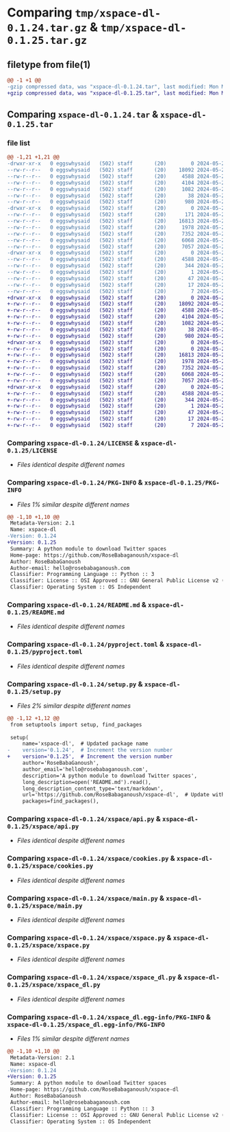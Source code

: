# Comparing `tmp/xspace-dl-0.1.24.tar.gz` & `tmp/xspace-dl-0.1.25.tar.gz`

## filetype from file(1)

```diff
@@ -1 +1 @@
-gzip compressed data, was "xspace-dl-0.1.24.tar", last modified: Mon May 20 13:08:49 2024, max compression
+gzip compressed data, was "xspace-dl-0.1.25.tar", last modified: Mon May 20 13:15:38 2024, max compression
```

## Comparing `xspace-dl-0.1.24.tar` & `xspace-dl-0.1.25.tar`

### file list

```diff
@@ -1,21 +1,21 @@
-drwxr-xr-x   0 eggswhysaid   (502) staff       (20)        0 2024-05-20 13:08:49.984430 xspace-dl-0.1.24/
--rw-r--r--   0 eggswhysaid   (502) staff       (20)    18092 2024-05-20 12:27:28.000000 xspace-dl-0.1.24/LICENSE
--rw-r--r--   0 eggswhysaid   (502) staff       (20)     4588 2024-05-20 13:08:49.984255 xspace-dl-0.1.24/PKG-INFO
--rw-r--r--   0 eggswhysaid   (502) staff       (20)     4104 2024-05-20 12:44:30.000000 xspace-dl-0.1.24/README.md
--rw-r--r--   0 eggswhysaid   (502) staff       (20)     1082 2024-05-20 12:44:30.000000 xspace-dl-0.1.24/pyproject.toml
--rw-r--r--   0 eggswhysaid   (502) staff       (20)       38 2024-05-20 13:08:49.984481 xspace-dl-0.1.24/setup.cfg
--rw-r--r--   0 eggswhysaid   (502) staff       (20)      980 2024-05-20 13:08:38.000000 xspace-dl-0.1.24/setup.py
-drwxr-xr-x   0 eggswhysaid   (502) staff       (20)        0 2024-05-20 13:08:49.982932 xspace-dl-0.1.24/xspace/
--rw-r--r--   0 eggswhysaid   (502) staff       (20)      171 2024-05-20 12:44:30.000000 xspace-dl-0.1.24/xspace/__init__.py
--rw-r--r--   0 eggswhysaid   (502) staff       (20)    16813 2024-05-20 12:44:42.000000 xspace-dl-0.1.24/xspace/api.py
--rw-r--r--   0 eggswhysaid   (502) staff       (20)     1978 2024-05-20 12:27:28.000000 xspace-dl-0.1.24/xspace/cookies.py
--rw-r--r--   0 eggswhysaid   (502) staff       (20)     7352 2024-05-20 13:01:32.000000 xspace-dl-0.1.24/xspace/main.py
--rw-r--r--   0 eggswhysaid   (502) staff       (20)     6068 2024-05-20 12:48:38.000000 xspace-dl-0.1.24/xspace/xspace.py
--rw-r--r--   0 eggswhysaid   (502) staff       (20)     7057 2024-05-20 12:44:30.000000 xspace-dl-0.1.24/xspace/xspace_dl.py
-drwxr-xr-x   0 eggswhysaid   (502) staff       (20)        0 2024-05-20 13:08:49.984021 xspace-dl-0.1.24/xspace_dl.egg-info/
--rw-r--r--   0 eggswhysaid   (502) staff       (20)     4588 2024-05-20 13:08:49.000000 xspace-dl-0.1.24/xspace_dl.egg-info/PKG-INFO
--rw-r--r--   0 eggswhysaid   (502) staff       (20)      344 2024-05-20 13:08:49.000000 xspace-dl-0.1.24/xspace_dl.egg-info/SOURCES.txt
--rw-r--r--   0 eggswhysaid   (502) staff       (20)        1 2024-05-20 13:08:49.000000 xspace-dl-0.1.24/xspace_dl.egg-info/dependency_links.txt
--rw-r--r--   0 eggswhysaid   (502) staff       (20)       47 2024-05-20 13:08:49.000000 xspace-dl-0.1.24/xspace_dl.egg-info/entry_points.txt
--rw-r--r--   0 eggswhysaid   (502) staff       (20)       17 2024-05-20 13:08:49.000000 xspace-dl-0.1.24/xspace_dl.egg-info/requires.txt
--rw-r--r--   0 eggswhysaid   (502) staff       (20)        7 2024-05-20 13:08:49.000000 xspace-dl-0.1.24/xspace_dl.egg-info/top_level.txt
+drwxr-xr-x   0 eggswhysaid   (502) staff       (20)        0 2024-05-20 13:15:38.958950 xspace-dl-0.1.25/
+-rw-r--r--   0 eggswhysaid   (502) staff       (20)    18092 2024-05-20 12:27:28.000000 xspace-dl-0.1.25/LICENSE
+-rw-r--r--   0 eggswhysaid   (502) staff       (20)     4588 2024-05-20 13:15:38.958761 xspace-dl-0.1.25/PKG-INFO
+-rw-r--r--   0 eggswhysaid   (502) staff       (20)     4104 2024-05-20 12:44:30.000000 xspace-dl-0.1.25/README.md
+-rw-r--r--   0 eggswhysaid   (502) staff       (20)     1082 2024-05-20 12:44:30.000000 xspace-dl-0.1.25/pyproject.toml
+-rw-r--r--   0 eggswhysaid   (502) staff       (20)       38 2024-05-20 13:15:38.959000 xspace-dl-0.1.25/setup.cfg
+-rw-r--r--   0 eggswhysaid   (502) staff       (20)      980 2024-05-20 13:15:26.000000 xspace-dl-0.1.25/setup.py
+drwxr-xr-x   0 eggswhysaid   (502) staff       (20)        0 2024-05-20 13:15:38.957403 xspace-dl-0.1.25/xspace/
+-rw-r--r--   0 eggswhysaid   (502) staff       (20)        0 2024-05-20 13:14:45.000000 xspace-dl-0.1.25/xspace/__init__.py
+-rw-r--r--   0 eggswhysaid   (502) staff       (20)    16813 2024-05-20 12:44:42.000000 xspace-dl-0.1.25/xspace/api.py
+-rw-r--r--   0 eggswhysaid   (502) staff       (20)     1978 2024-05-20 12:27:28.000000 xspace-dl-0.1.25/xspace/cookies.py
+-rw-r--r--   0 eggswhysaid   (502) staff       (20)     7352 2024-05-20 13:01:32.000000 xspace-dl-0.1.25/xspace/main.py
+-rw-r--r--   0 eggswhysaid   (502) staff       (20)     6068 2024-05-20 12:48:38.000000 xspace-dl-0.1.25/xspace/xspace.py
+-rw-r--r--   0 eggswhysaid   (502) staff       (20)     7057 2024-05-20 12:44:30.000000 xspace-dl-0.1.25/xspace/xspace_dl.py
+drwxr-xr-x   0 eggswhysaid   (502) staff       (20)        0 2024-05-20 13:15:38.958526 xspace-dl-0.1.25/xspace_dl.egg-info/
+-rw-r--r--   0 eggswhysaid   (502) staff       (20)     4588 2024-05-20 13:15:38.000000 xspace-dl-0.1.25/xspace_dl.egg-info/PKG-INFO
+-rw-r--r--   0 eggswhysaid   (502) staff       (20)      344 2024-05-20 13:15:38.000000 xspace-dl-0.1.25/xspace_dl.egg-info/SOURCES.txt
+-rw-r--r--   0 eggswhysaid   (502) staff       (20)        1 2024-05-20 13:15:38.000000 xspace-dl-0.1.25/xspace_dl.egg-info/dependency_links.txt
+-rw-r--r--   0 eggswhysaid   (502) staff       (20)       47 2024-05-20 13:15:38.000000 xspace-dl-0.1.25/xspace_dl.egg-info/entry_points.txt
+-rw-r--r--   0 eggswhysaid   (502) staff       (20)       17 2024-05-20 13:15:38.000000 xspace-dl-0.1.25/xspace_dl.egg-info/requires.txt
+-rw-r--r--   0 eggswhysaid   (502) staff       (20)        7 2024-05-20 13:15:38.000000 xspace-dl-0.1.25/xspace_dl.egg-info/top_level.txt
```

### Comparing `xspace-dl-0.1.24/LICENSE` & `xspace-dl-0.1.25/LICENSE`

 * *Files identical despite different names*

### Comparing `xspace-dl-0.1.24/PKG-INFO` & `xspace-dl-0.1.25/PKG-INFO`

 * *Files 1% similar despite different names*

```diff
@@ -1,10 +1,10 @@
 Metadata-Version: 2.1
 Name: xspace-dl
-Version: 0.1.24
+Version: 0.1.25
 Summary: A python module to download Twitter spaces
 Home-page: https://github.com/RoseBabaganoush/xspace-dl
 Author: RoseBabaGanoush
 Author-email: hello@rosebabaganoush.com
 Classifier: Programming Language :: Python :: 3
 Classifier: License :: OSI Approved :: GNU General Public License v2 (GPLv2)
 Classifier: Operating System :: OS Independent
```

### Comparing `xspace-dl-0.1.24/README.md` & `xspace-dl-0.1.25/README.md`

 * *Files identical despite different names*

### Comparing `xspace-dl-0.1.24/pyproject.toml` & `xspace-dl-0.1.25/pyproject.toml`

 * *Files identical despite different names*

### Comparing `xspace-dl-0.1.24/setup.py` & `xspace-dl-0.1.25/setup.py`

 * *Files 2% similar despite different names*

```diff
@@ -1,12 +1,12 @@
 from setuptools import setup, find_packages
 
 setup(
     name='xspace-dl',  # Updated package name
-    version='0.1.24',  # Increment the version number
+    version='0.1.25',  # Increment the version number
     author='RoseBabaGanoush',
     author_email='hello@rosebabaganoush.com',
     description='A python module to download Twitter spaces',
     long_description=open('README.md').read(),
     long_description_content_type='text/markdown',
     url='https://github.com/RoseBabaganoush/xspace-dl',  # Update with your repository URL
     packages=find_packages(),
```

### Comparing `xspace-dl-0.1.24/xspace/api.py` & `xspace-dl-0.1.25/xspace/api.py`

 * *Files identical despite different names*

### Comparing `xspace-dl-0.1.24/xspace/cookies.py` & `xspace-dl-0.1.25/xspace/cookies.py`

 * *Files identical despite different names*

### Comparing `xspace-dl-0.1.24/xspace/main.py` & `xspace-dl-0.1.25/xspace/main.py`

 * *Files identical despite different names*

### Comparing `xspace-dl-0.1.24/xspace/xspace.py` & `xspace-dl-0.1.25/xspace/xspace.py`

 * *Files identical despite different names*

### Comparing `xspace-dl-0.1.24/xspace/xspace_dl.py` & `xspace-dl-0.1.25/xspace/xspace_dl.py`

 * *Files identical despite different names*

### Comparing `xspace-dl-0.1.24/xspace_dl.egg-info/PKG-INFO` & `xspace-dl-0.1.25/xspace_dl.egg-info/PKG-INFO`

 * *Files 1% similar despite different names*

```diff
@@ -1,10 +1,10 @@
 Metadata-Version: 2.1
 Name: xspace-dl
-Version: 0.1.24
+Version: 0.1.25
 Summary: A python module to download Twitter spaces
 Home-page: https://github.com/RoseBabaganoush/xspace-dl
 Author: RoseBabaGanoush
 Author-email: hello@rosebabaganoush.com
 Classifier: Programming Language :: Python :: 3
 Classifier: License :: OSI Approved :: GNU General Public License v2 (GPLv2)
 Classifier: Operating System :: OS Independent
```


